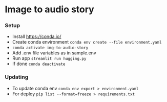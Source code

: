 # Image to audio story

### Setup

- Install https://conda.io/
- Create conda environment `conda env create --file environment.yaml`
- `conda activate img-to-audio-story`
- Add .env file variables as in sample.env
- Run app `streamlit run hugging.py`
- If done `conda deactivate`

### Updating

- To update conda env `conda env export > environment.yaml`
- For deploy `pip list --format=freeze > requirements.txt`
